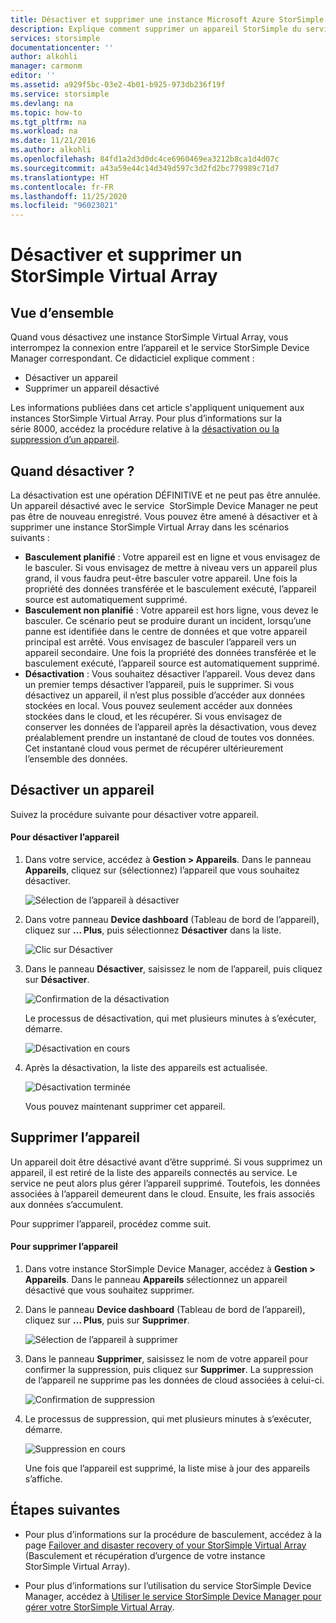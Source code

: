 ```yaml
---
title: Désactiver et supprimer une instance Microsoft Azure StorSimple Virtual Array | Microsoft Docs
description: Explique comment supprimer un appareil StorSimple du service en le désactivant dans un premier temps, puis en le supprimant.
services: storsimple
documentationcenter: ''
author: alkohli
manager: carmonm
editor: ''
ms.assetid: a929f5bc-03e2-4b01-b925-973db236f19f
ms.service: storsimple
ms.devlang: na
ms.topic: how-to
ms.tgt_pltfrm: na
ms.workload: na
ms.date: 11/21/2016
ms.author: alkohli
ms.openlocfilehash: 84fd1a2d3d0dc4ce6960469ea3212b8ca1d4d07c
ms.sourcegitcommit: a43a59e44c14d349d597c3d2fd2bc779989c71d7
ms.translationtype: HT
ms.contentlocale: fr-FR
ms.lasthandoff: 11/25/2020
ms.locfileid: "96023021"
---
```

# <a name="deactivate-and-delete-a-storsimple-virtual-array"></a>Désactiver et supprimer un StorSimple Virtual Array

## <a name="overview"></a>Vue d’ensemble

Quand vous désactivez une instance StorSimple Virtual Array, vous interrompez la connexion entre l’appareil et le service StorSimple Device Manager correspondant. Ce didacticiel explique comment :

* Désactiver un appareil 
* Supprimer un appareil désactivé

Les informations publiées dans cet article s'appliquent uniquement aux instances StorSimple Virtual Array. Pour plus d’informations sur la série 8000, accédez la procédure relative à la [désactivation ou la suppression d’un appareil](./storsimple-8000-deactivate-and-delete-device.md).

## <a name="when-to-deactivate"></a>Quand désactiver ?

La désactivation est une opération DÉFINITIVE et ne peut pas être annulée. Un appareil désactivé avec le service  StorSimple Device Manager ne peut pas être de nouveau enregistré. Vous pouvez être amené à désactiver et à supprimer une instance StorSimple Virtual Array dans les scénarios suivants :

* **Basculement planifié** : Votre appareil est en ligne et vous envisagez de le basculer. Si vous envisagez de mettre à niveau vers un appareil plus grand, il vous faudra peut-être basculer votre appareil. Une fois la propriété des données transférée et le basculement exécuté, l’appareil source est automatiquement supprimé.
* **Basculement non planifié** : Votre appareil est hors ligne, vous devez le basculer. Ce scénario peut se produire durant un incident, lorsqu’une panne est identifiée dans le centre de données et que votre appareil principal est arrêté. Vous envisagez de basculer l’appareil vers un appareil secondaire. Une fois la propriété des données transférée et le basculement exécuté, l’appareil source est automatiquement supprimé.
* **Désactivation** : Vous souhaitez désactiver l’appareil. Vous devez dans un premier temps désactiver l’appareil, puis le supprimer. Si vous désactivez un appareil, il n’est plus possible d’accéder aux données stockées en local. Vous pouvez seulement accéder aux données stockées dans le cloud, et les récupérer. Si vous envisagez de conserver les données de l’appareil après la désactivation, vous devez préalablement prendre un instantané de cloud de toutes vos données. Cet instantané cloud vous permet de récupérer ultérieurement l’ensemble des données.

## <a name="deactivate-a-device"></a>Désactiver un appareil

Suivez la procédure suivante pour désactiver votre appareil.

#### <a name="to-deactivate-the-device"></a>Pour désactiver l’appareil

1. Dans votre service, accédez à **Gestion > Appareils**. Dans le panneau **Appareils**, cliquez sur (sélectionnez) l’appareil que vous souhaitez désactiver.
   
    ![Sélection de l’appareil à désactiver](./media/storsimple-virtual-array-deactivate-and-delete-device/deactivate-delete7.png)
2. Dans votre panneau **Device dashboard** (Tableau de bord de l’appareil), cliquez sur **… Plus**, puis sélectionnez **Désactiver** dans la liste.
   
    ![Clic sur Désactiver](./media/storsimple-virtual-array-deactivate-and-delete-device/deactivate-delete8.png)
3. Dans le panneau **Désactiver**, saisissez le nom de l’appareil, puis cliquez sur **Désactiver**. 
   
    ![Confirmation de la désactivation](./media/storsimple-virtual-array-deactivate-and-delete-device/deactivate-delete1.png)
   
    Le processus de désactivation, qui met plusieurs minutes à s’exécuter, démarre.
   
    ![Désactivation en cours](./media/storsimple-virtual-array-deactivate-and-delete-device/deactivate-delete2.png)
4. Après la désactivation, la liste des appareils est actualisée.
   
    ![Désactivation terminée](./media/storsimple-virtual-array-deactivate-and-delete-device/deactivate-delete3.png)
   
    Vous pouvez maintenant supprimer cet appareil.

## <a name="delete-the-device"></a>Supprimer l’appareil

Un appareil doit être désactivé avant d’être supprimé. Si vous supprimez un appareil, il est retiré de la liste des appareils connectés au service. Le service ne peut alors plus gérer l’appareil supprimé. Toutefois, les données associées à l’appareil demeurent dans le cloud. Ensuite, les frais associés aux données s’accumulent.

Pour supprimer l’appareil, procédez comme suit.

#### <a name="to-delete-the-device"></a>Pour supprimer l’appareil

1. Dans votre instance StorSimple Device Manager, accédez à **Gestion > Appareils**. Dans le panneau **Appareils** sélectionnez un appareil désactivé que vous souhaitez supprimer.
2. Dans le panneau **Device dashboard** (Tableau de bord de l’appareil), cliquez sur **… Plus**, puis sur **Supprimer**.
   
   ![Sélection de l’appareil à supprimer](./media/storsimple-virtual-array-deactivate-and-delete-device/deactivate-delete4.png)
3. Dans le panneau **Supprimer**, saisissez le nom de votre appareil pour confirmer la suppression, puis cliquez sur **Supprimer**. La suppression de l’appareil ne supprime pas les données de cloud associées à celui-ci. 
   
   ![Confirmation de suppression](./media/storsimple-virtual-array-deactivate-and-delete-device/deactivate-delete5.png) 
4. Le processus de suppression, qui met plusieurs minutes à s’exécuter, démarre.
   
   ![Suppression en cours](./media/storsimple-virtual-array-deactivate-and-delete-device/deactivate-delete6.png)
   
    Une fois que l’appareil est supprimé, la liste mise à jour des appareils s’affiche.

## <a name="next-steps"></a>Étapes suivantes

* Pour plus d’informations sur la procédure de basculement, accédez à la page [Failover and disaster recovery of your StorSimple Virtual Array](storsimple-virtual-array-failover-dr.md) (Basculement et récupération d’urgence de votre instance StorSimple Virtual Array).

* Pour plus d’informations sur l’utilisation du service StorSimple Device Manager, accédez à [Utiliser le service StorSimple Device Manager pour gérer votre StorSimple Virtual Array](storsimple-virtual-array-manager-service-administration.md).